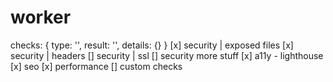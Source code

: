 # worker

checks:
  { type: '', result: '', details: {} }
  [x] security | exposed files
  [x] security | headers
  [] security | ssl
  [] security more stuff
  [x] a11y - lighthouse
  [x] seo
  [x] performance
  [] custom checks
